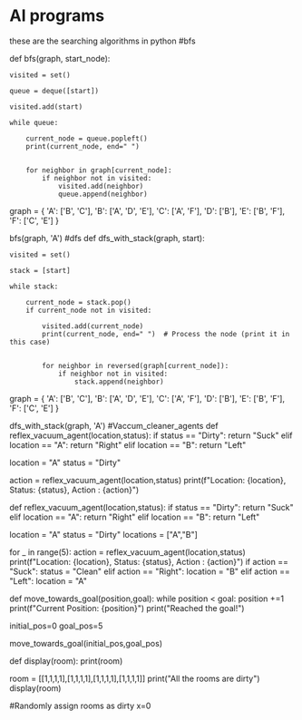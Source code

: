 # AI programs
these are the searching algorithms in python 
#bfs

def bfs(graph, start_node):
   
    visited = set()
    
    queue = deque([start])
   
    visited.add(start)
    
    while queue:
     
        current_node = queue.popleft()
        print(current_node, end=" ")  
        
       
        for neighbor in graph[current_node]:
            if neighbor not in visited:
                visited.add(neighbor)
                queue.append(neighbor)


graph = {
    'A': ['B', 'C'],
    'B': ['A', 'D', 'E'],
    'C': ['A', 'F'],
    'D': ['B'],
    'E': ['B', 'F'],
    'F': ['C', 'E']
}


bfs(graph, 'A')
#dfs
def dfs_with_stack(graph, start):
    
    visited = set()
    
    stack = [start]
    
    while stack:
        
        current_node = stack.pop()
        if current_node not in visited:
           
            visited.add(current_node)
            print(current_node, end=" ")  # Process the node (print it in this case)
            
            
            for neighbor in reversed(graph[current_node]):
                if neighbor not in visited:
                    stack.append(neighbor)


graph = {
    'A': ['B', 'C'],
    'B': ['A', 'D', 'E'],
    'C': ['A', 'F'],
    'D': ['B'],
    'E': ['B', 'F'],
    'F': ['C', 'E']
}


dfs_with_stack(graph, 'A')
#Vaccum_cleaner_agents
def reflex_vacuum_agent(location,status):
  if status == "Dirty":
    return "Suck"
  elif location == "A":
    return "Right"
  elif location == "B":
    return "Left"
    
    
location =  "A"
status = "Dirty"


action = reflex_vacuum_agent(location,status)
print(f"Location: {location}, Status: {status}, Action : {action}")


def reflex_vacuum_agent(location,status):
  if status == "Dirty":
    return "Suck"
  elif location == "A":
    return "Right"
  elif location == "B":
    return "Left"
    
    
location =  "A"
status = "Dirty"
locations = ["A","B"]


for _ in range(5):
  action = reflex_vacuum_agent(location,status)
  print(f"Location: {location}, Status: {status}, Action : {action}")
  if action == "Suck":
    status = "Clean"
  elif action == "Right":
    location = "B"
  elif action == "Left":
    location = "A"
    
    
def move_towards_goal(position,goal):
  while position < goal:
    position +=1
    print(f"Current Position: {position}")
  print("Reached the goal!")
  
  
initial_pos=0
goal_pos=5


move_towards_goal(initial_pos,goal_pos)


def display(room):
  print(room)
  
  
room = [[1,1,1,1],[1,1,1,1],[1,1,1,1],[1,1,1,1]]
print("All the rooms are dirty")
display(room)


#Randomly assign rooms as dirty
x=0
